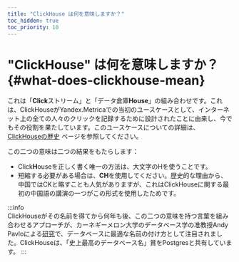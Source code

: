 ```yaml
---
title: "ClickHouse は何を意味しますか？"
toc_hidden: true
toc_priority: 10
---
```


# "ClickHouse" は何を意味しますか？ {#what-does-clickhouse-mean}

これは「**Click**ストリーム」と「データ倉庫**House**」の組み合わせです。これは、ClickHouseがYandex.Metricaでの当初のユースケースとして、インターネット上の全ての人々のクリックを記録するために設計されたことに由来し、今でもその役割を果たしています。このユースケースについての詳細は、[ClickHouseの歴史](../../about-us/history.md) ページを参照してください。

この二つの意味は二つの結果をもたらします：

- Click**H**ouseを正しく書く唯一の方法は、大文字のHを使うことです。
- 短縮する必要がある場合は、**CH**を使用してください。歴史的な理由から、中国ではCKと略すことも人気がありますが、これはClickHouseに関する最初の中国語の講演の一つがこの形式を使用したためです。

:::info    
ClickHouseがその名前を得てから何年も後、この二つの意味を持つ言葉を組み合わせるアプローチが、カーネギーメロン大学のデータベース学の准教授Andy Pavloによる[研究](https://www.cs.cmu.edu/~pavlo/blog/2020/03/on-naming-a-database-management-system.html)で、データベースに最適な名前の付け方として注目されました。ClickHouseは、「史上最高のデータベース名」賞をPostgresと共有しています。
:::
